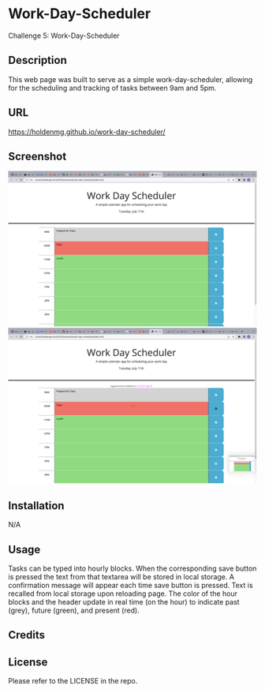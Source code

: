 # Work-Day-Scheduler

Challenge 5: Work-Day-Scheduler
## Description
This web page was built to serve as a simple work-day-scheduler, allowing for the scheduling and tracking of tasks between 9am and 5pm. 

## URL

https://holdenmg.github.io/work-day-scheduler/

## Screenshot
<img src=assets/images/screenshot1.png> 
<img src=assets/images/screenshot2.png> 

## Installation

N/A

## Usage

Tasks can be typed into hourly blocks. When the corresponding save button is pressed the text from that textarea will be stored in local storage. A confirmation message will appear each time save button is pressed. Text is recalled from local storage upon reloading page. The color of the hour blocks and the header update in real time (on the hour) to indicate past (grey), future (green), and present (red).
## Credits



## License

Please refer to the LICENSE in the repo.